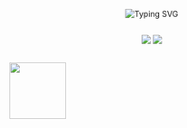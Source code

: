 <p align="center">
  <img src="https://readme-typing-svg.herokuapp.com?font=Source+Code+Pro&size=24&color=1DCB51&background=000000&center=true&vCenter=true&multiline=true&width=846&height=120&lines=Wake+Up,+Neo...;Follow+the+white+rabbit.;Knock%2C+knock" alt="Typing SVG"/>
</p>

##

<p align="center">
  <img src="https://github-readme-stats.vercel.app/api?username=elliot5x&show_icons=true&theme=dark">
  <img src="https://github-readme-stats.vercel.app/api/top-langs/?username=elliot5x&hide_progress=true&theme=dark"/>
</p>

##

<div align="left">
<a href="https://www.youtube.com/watch?v=TfllhvHB0xA"><img src="https://staticctf.akamaized.net/J3yJr34U2pZ2Ieem48Dwy9uqj5PNUQTn/ddbVCPckfGhyyTPslkj34/98645030244a2eea96ec23329a146a94/wd2-ubicom-hero-logo-stacked-white.png" width="100px"><a/>
  <div/>
